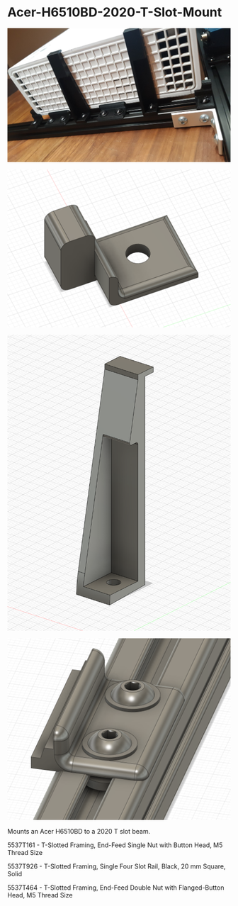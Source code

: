 # Acer-H6510BD-2020-T-Slot-Mount

![Alt text](printed_result.jpg?raw=true)

![Alt text](forward_stopper.png?raw=true)

![Alt text](projector_clamp.png?raw=true)

![Alt text](projector_corner_mount.png?raw=true)

Mounts an Acer H6510BD to a 2020 T slot beam.

5537T161 - T-Slotted Framing, End-Feed Single Nut with Button Head, M5 Thread Size

5537T926 - T-Slotted Framing, Single Four Slot Rail, Black, 20 mm Square, Solid

5537T464 - T-Slotted Framing, End-Feed Double Nut with Flanged-Button Head, M5 Thread Size
